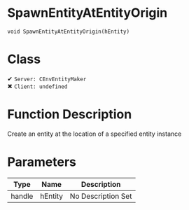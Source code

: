 # SpawnEntityAtEntityOrigin
```
void SpawnEntityAtEntityOrigin(hEntity)
```
# Class
✔ `Server: CEnvEntityMaker`  
✖ `Client: undefined`  

# Function Description
Create an entity at the location of a specified entity instance
# Parameters
Type|Name|Description
--|--|--
handle|hEntity|No Description Set
